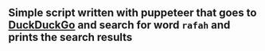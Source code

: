 ## Simple script written with puppeteer that goes to [DuckDuckGo](https://duckduckgo.com/) and search for word `rafah` and prints the search results